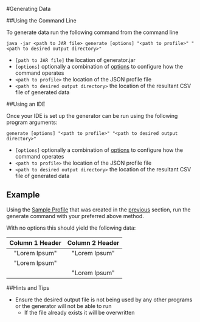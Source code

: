 #Generating Data

##Using the Command Line

To generate data run the following command from the command line

`java -jar <path to JAR file> generate [options] "<path to profile>" "<path to desired output directory>"`

* `[path to JAR file]` the location of generator.jar
* `[options]` optionally a combination of [options](../Options/GenerateOptions.md) to configure how the command operates
* `<path to profile>` the location of the JSON profile file
* `<path to desired output directory>` the location of the resultant CSV file of generated data


##Using an IDE 

Once your IDE is set up the generator can be run using the following program arguments:

`generate [options] "<path to profile>" "<path to desired output directory>"`

* `[options]` optionally a combination of [options](../Options/GenerateOptions.md) to configure how the command operates
* `<path to profile>` the location of the JSON profile file
* `<path to desired output directory>` the location of the resultant CSV file of generated data



## Example

Using the [Sample Profile](./ExampleProfile1.json) that was created in the [previous](./CreatingAProfile.md) section, run the generate command
with your preferred above method. 

With no options this should yield the following data:

|Column 1 Header |Column 2 Header|
|:--------------:|:-------------:|
|"Lorem Ipsum"   |"Lorem Ipsum"  |
|"Lorem Ipsum"   |
|                |"Lorem Ipsum"  |

##Hints and Tips

* Ensure the desired output file is not being used by any other programs or the generator will not be able to run
    * If the file already exists it will be overwritten


